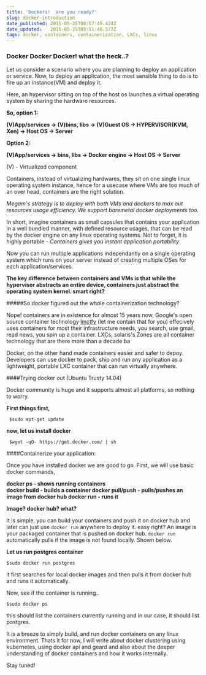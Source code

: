 ```yaml
---
title: 'Dockers!  are you ready?'
slug: docker-introduction
date_published: 2015-05-25T08:57:49.424Z
date_updated:   2015-05-25T09:51:48.577Z
tags: docker, containers, containerization, LXCs, linux
---
```



### Docker Docker Docker! what the heck..?

Let us consider a scenario where you are planning to deploy an application or service. Now, to deploy an application, the most sensible thing to do is to fire up an instance(VM) and deploy it.

Here, an hypervisor sitting on top of the host os launches a virtual operating system by sharing the hardware resources. 

<b>So, option 1:</b>

<b>(V)App/services -> (V)bins, libs -> (V)Guest OS -> HYPERVISOR(KVM, Xen) -> Host OS -> Server


<b>Option 2:</b>

(V)App/services -> bins, libs -> Docker engine -> Host OS -> Server</b>

(V) - Virtualized component

Containers, instead of virtualizing hardwares, they sit on one single linux operating system instance, hence for a usecase where VMs are too much of an over head, containers are the right solution.

*Megam's strategy is to deploy with both VMs and dockers to max out resources usage efficiency. We support baremetal docker deployments too.*

In short, imagine containers as small capsules that contains your application in a well bundled manner, with defined resource usages, that can be read by the docker engine on any linux operating systems. Not to forget, it is highly portable - *Containers gives you instant application portability*

Now you can run multiple applications independantly on a single operating system which runs on your server instead of creating multiple OSes for each application/services. 

**The key difference between containers and VMs is that while the hypervisor abstracts an entire device, containers just abstract the operating system kernel. smart right?** 


#####So docker figured out the whole containerization technology? 

Nope! containers are in existence for almost  15 years now, Google's open source container technology [lmctfy](https://github.com/google/lmctfy) (let me contain that for you) effecively uses containers for most their infrastructure needs, you search, use gmail, read news, you spin up a container. LXCs, solaris's Zones are all container technology that are there more than a decade ba

Docker, on the other hand made containers easier and safer to depoy. Developers can use docker to pack, ship and run any application as a lightweight, portable  LXC container that can run virtually anywhere. 

####Trying docker out (Ubuntu Trusty 14.04)

Docker community is huge and it supports almost all platforms, so nothing to worry. 

**First things first,**

     $sudo apt-get update

**now, let us install docker**

     $wget -qO- https://get.docker.com/ | sh


####Containerize your application:

Once you have installed docker we are good to go. First, we will use basic docker commands, 

**docker ps - shows running containers <br>
docker build - builds a container
docker pull/push - pulls/pushes an image from docker hub
docker run - runs it** 



**Image? docker hub? what?** 

It is simple, you can build your containers and push it on docker hub and later can just use `docker run` anywhere to deploy it. easy right? 
An image is your packaged container that is pushed on docker hub. `docker run` automatically pulls if the image is not found locally. Shown below.


**Let us run postgres container**

    $sudo docker run postgres

it first searches for local docker images and then pulls it from docker hub and runs it automatically. 

Now, see if the container is running..

    $sudo docker ps

this should list the containers currently running and in our case, it should list postgres. 


It is a breeze to simply build, and run docker containers on any linux environment. Thats it for now, I will write about docker clustering using kubernetes, using docker api and geard and also about the deeper understanding of docker containers and how it works internally. 

Stay tuned!


